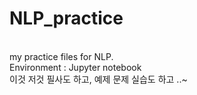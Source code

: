 # NLP_practice
<br>my practice files for NLP.
<br>Environment : Jupyter notebook
<br>이것 저것 필사도 하고, 예제 문제 실습도 하고 ..~

